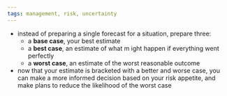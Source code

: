 ```yaml
---
tags: management, risk, uncertainty
---
```


- instead of preparing a single forecast for a situation, prepare three:
	- a **base case**, your best estimate
	- a **best case**, an estimate of what m ight happen if everything went perfectly
	- a **worst case**, an estimate of the worst reasonable outcome
- now that your estimate is bracketed with a better and worse case, you can make a more informed decision based on your risk appetite, and make plans to reduce the likelihood of the worst case
